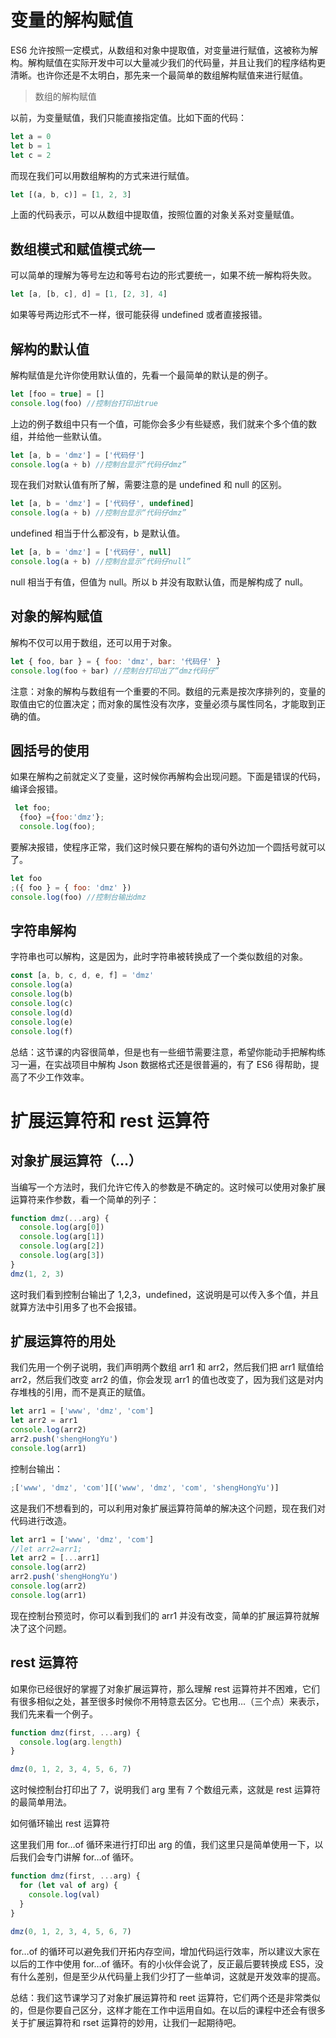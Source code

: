 # 变量的解构赋值

ES6 允许按照一定模式，从数组和对象中提取值，对变量进行赋值，这被称为解构。解构赋值在实际开发中可以大量减少我们的代码量，并且让我们的程序结构更清晰。也许你还是不太明白，那先来一个最简单的数组解构赋值来进行赋值。

> 数组的解构赋值

以前，为变量赋值，我们只能直接指定值。比如下面的代码：

```js
let a = 0
let b = 1
let c = 2
```

而现在我们可以用数组解构的方式来进行赋值。

```js
let [(a, b, c)] = [1, 2, 3]
```

上面的代码表示，可以从数组中提取值，按照位置的对象关系对变量赋值。

## 数组模式和赋值模式统一

可以简单的理解为等号左边和等号右边的形式要统一，如果不统一解构将失败。

```js
let [a, [b, c], d] = [1, [2, 3], 4]
```

如果等号两边形式不一样，很可能获得 undefined 或者直接报错。

## 解构的默认值

解构赋值是允许你使用默认值的，先看一个最简单的默认是的例子。

```js
let [foo = true] = []
console.log(foo) //控制台打印出true
```

上边的例子数组中只有一个值，可能你会多少有些疑惑，我们就来个多个值的数组，并给他一些默认值。

```js
let [a, b = 'dmz'] = ['代码仔']
console.log(a + b) //控制台显示“代码仔dmz”
```

现在我们对默认值有所了解，需要注意的是 undefined 和 null 的区别。

```js
let [a, b = 'dmz'] = ['代码仔', undefined]
console.log(a + b) //控制台显示“代码仔dmz”
```

undefined 相当于什么都没有，b 是默认值。

```js
let [a, b = 'dmz'] = ['代码仔', null]
console.log(a + b) //控制台显示“代码仔null”
```

null 相当于有值，但值为 null。所以 b 并没有取默认值，而是解构成了 null。

## 对象的解构赋值

解构不仅可以用于数组，还可以用于对象。

```js
let { foo, bar } = { foo: 'dmz', bar: '代码仔' }
console.log(foo + bar) //控制台打印出了“dmz代码仔”
```

注意：对象的解构与数组有一个重要的不同。数组的元素是按次序排列的，变量的取值由它的位置决定；而对象的属性没有次序，变量必须与属性同名，才能取到正确的值。

## 圆括号的使用

如果在解构之前就定义了变量，这时候你再解构会出现问题。下面是错误的代码，编译会报错。

```js
 let foo;
  {foo} ={foo:'dmz'};
  console.log(foo);
```

要解决报错，使程序正常，我们这时候只要在解构的语句外边加一个圆括号就可以了。

```js
let foo
;({ foo } = { foo: 'dmz' })
console.log(foo) //控制台输出dmz
```

## 字符串解构

字符串也可以解构，这是因为，此时字符串被转换成了一个类似数组的对象。

```js
const [a, b, c, d, e, f] = 'dmz'
console.log(a)
console.log(b)
console.log(c)
console.log(d)
console.log(e)
console.log(f)
```

总结：这节课的内容很简单，但是也有一些细节需要注意，希望你能动手把解构练习一遍，在实战项目中解构 Json 数据格式还是很普遍的，有了 ES6 得帮助，提高了不少工作效率。

# 扩展运算符和 rest 运算符

## 对象扩展运算符（…）

当编写一个方法时，我们允许它传入的参数是不确定的。这时候可以使用对象扩展运算符来作参数，看一个简单的列子：

```js
function dmz(...arg) {
  console.log(arg[0])
  console.log(arg[1])
  console.log(arg[2])
  console.log(arg[3])
}
dmz(1, 2, 3)
```

这时我们看到控制台输出了 1,2,3，undefined，这说明是可以传入多个值，并且就算方法中引用多了也不会报错。

## 扩展运算符的用处

我们先用一个例子说明，我们声明两个数组 arr1 和 arr2，然后我们把 arr1 赋值给 arr2，然后我们改变 arr2 的值，你会发现 arr1 的值也改变了，因为我们这是对内存堆栈的引用，而不是真正的赋值。

```js
let arr1 = ['www', 'dmz', 'com']
let arr2 = arr1
console.log(arr2)
arr2.push('shengHongYu')
console.log(arr1)
```

控制台输出：

```js
;['www', 'dmz', 'com'][('www', 'dmz', 'com', 'shengHongYu')]
```

这是我们不想看到的，可以利用对象扩展运算符简单的解决这个问题，现在我们对代码进行改造。

```js
let arr1 = ['www', 'dmz', 'com']
//let arr2=arr1;
let arr2 = [...arr1]
console.log(arr2)
arr2.push('shengHongYu')
console.log(arr2)
console.log(arr1)
```

现在控制台预览时，你可以看到我们的 arr1 并没有改变，简单的扩展运算符就解决了这个问题。

## rest 运算符

如果你已经很好的掌握了对象扩展运算符，那么理解 rest 运算符并不困难，它们有很多相似之处，甚至很多时候你不用特意去区分。它也用…（三个点）来表示，我们先来看一个例子。

```js
function dmz(first, ...arg) {
  console.log(arg.length)
}

dmz(0, 1, 2, 3, 4, 5, 6, 7)
```

这时候控制台打印出了 7，说明我们 arg 里有 7 个数组元素，这就是 rest 运算符的最简单用法。

如何循环输出 rest 运算符

这里我们用 for…of 循环来进行打印出 arg 的值，我们这里只是简单使用一下，以后我们会专门讲解 for…of 循环。

```js
function dmz(first, ...arg) {
  for (let val of arg) {
    console.log(val)
  }
}

dmz(0, 1, 2, 3, 4, 5, 6, 7)
```

for…of 的循环可以避免我们开拓内存空间，增加代码运行效率，所以建议大家在以后的工作中使用 for…of 循环。有的小伙伴会说了，反正最后要转换成 ES5，没有什么差别，但是至少从代码量上我们少打了一些单词，这就是开发效率的提高。

总结：我们这节课学习了对象扩展运算符和 reet 运算符，它们两个还是非常类似的，但是你要自己区分，这样才能在工作中运用自如。在以后的课程中还会有很多关于扩展运算符和 rset 运算符的妙用，让我们一起期待吧。
